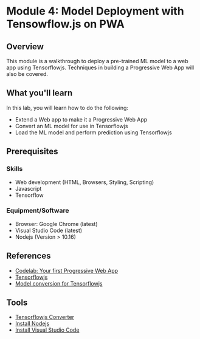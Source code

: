 # Module 4: Model Deployment with Tensowflow.js on PWA
## Overview
  This module is a walkthrough to deploy a pre-trained ML model to a web app using Tensorflowjs. Techniques in building a Progressive Web App will also be covered.

## What you'll learn
In this lab, you will learn how to do the following:
- Extend a Web app to make it a Progressive Web App
- Convert an ML model for use in Tensorflowjs
- Load the ML model and perform prediction using Tensorflowjs

## Prerequisites

### Skills
- Web development (HTML, Browsers, Styling, Scripting)
- Javascript
- Tensorflow

### Equipment/Software

- Browser: Google Chrome (latest)
- Visual Studio Code (latest)
- Nodejs (Version > 10.16)

## References
- [Codelab: Your first Progressive Web App](https://developers.google.com/web/fundamentals/codelabs/your-first-pwapp/)
- [Tensorflowjs](https://www.tensorflow.org/js)
- [Model conversion for Tensorflowjs](https://www.tensorflow.org/js/guide/conversion)

## Tools
- [Tensorflowjs Converter](https://github.com/tensorflow/tfjs-converter)
- [Install Nodejs](https://nodejs.org/en/download/)
- [Install Visual Studio Code](https://code.visualstudio.com)




